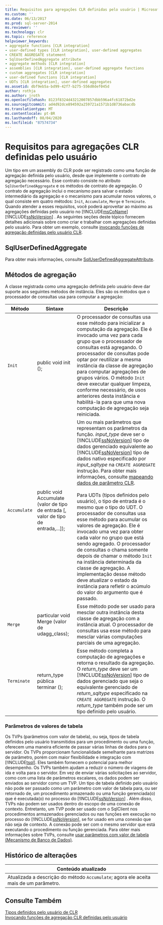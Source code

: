 ```yaml
---
title: Requisitos para agregações CLR definidas pelo usuário | Microsoft Docs
ms.custom: ''
ms.date: 06/13/2017
ms.prod: sql-server-2014
ms.reviewer: ''
ms.technology: clr
ms.topic: reference
helpviewer_keywords:
- aggregate functions [CLR integration]
- user-defined types [CLR integration], user-defined aggregates
- CREATE AGGREGATE statement
- SqlUserDefinedAggregate attribute
- aggregate methods [CLR integration]
- assemblies [CLR integration], user-defined aggregate functions
- custom aggregates [CLR integration]
- user-defined functions [CLR integration]
- UDTs [CLR integration], user-defined aggregates
ms.assetid: dbf9eb5a-bd99-42f7-b275-556d0def045d
author: rothja
ms.author: jroth
ms.openlocfilehash: 8123f8324d43212007857dbb596a4fc61872bd2e
ms.sourcegitcommit: ad4d92dce894592a259721a1571b1d8736abacdb
ms.translationtype: MT
ms.contentlocale: pt-BR
ms.lasthandoff: 08/04/2020
ms.locfileid: "87574734"
---
```

# <a name="requirements-for-clr-user-defined-aggregates"></a>Requisitos para agregações CLR definidas pelo usuário
  Um tipo em um assembly do CLR pode ser registrado como uma função de agregação definida pelo usuário, desde que implemente o contrato de agregação necessário. Esse contrato consiste no atributo `SqlUserDefinedAggregate` e os métodos de contrato de agregação. O contrato de agregação inclui o mecanismo para salvar o estado intermediário da agregação e o mecanismo para acumular novos valores, o qual consiste em quatro métodos: `Init`, `Accumulate`, `Merge` e `Terminate`. Quando atender a esses requisitos, você poderá aproveitar ao máximo as agregações definidas pelo usuário no [!INCLUDE[msCoName](../../includes/msconame-md.md)] [!INCLUDE[ssNoVersion](../../includes/ssnoversion-md.md)] . As seguintes seções deste tópico fornecem detalhes adicionais sobre como criar e trabalhar com agregações definidas pelo usuário. Para obter um exemplo, consulte [invocando funções de agregação definidas pelo usuário CLR](clr-user-defined-aggregate-invoking-functions.md).  
  
## <a name="sqluserdefinedaggregate"></a>SqlUserDefinedAggregate  
 Para obter mais informações, consulte [SqlUserDefinedAggregateAttribute](https://go.microsoft.com/fwlink/?LinkId=124626).  
  
## <a name="aggregation-methods"></a>Métodos de agregação  
 A classe registrada como uma agregação definida pelo usuário deve dar suporte aos seguintes métodos de instância. Eles são os métodos que o processador de consultas usa para computar a agregação:  
  
|Método|Sintaxe|Descrição|  
|------------|------------|-----------------|  
|`Init`|public void init ();|O processador de consultas usa esse método para inicializar a computação da agregação. Ele é invocado uma vez para cada grupo que o processador de consultas está agregando. O processador de consultas pode optar por reutilizar a mesma instância da classe de agregação para computar agregações de grupos vários. O método `Init` deve executar qualquer limpeza, conforme necessário, de usos anteriores desta instância e habilitá-la para que uma nova computação de agregação seja reiniciada.|  
|`Accumulate`|public void Accumulate (valor de tipo de entrada [, valor de tipo de entrada,...]);|Um ou mais parâmetros que representam os parâmetros da função. *input_type* deve ser o [!INCLUDE[ssNoVersion](../../includes/ssnoversion-md.md)] tipo de dados gerenciado equivalente ao [!INCLUDE[ssNoVersion](../../includes/ssnoversion-md.md)] tipo de dados nativo especificado por *input_sqltype* na `CREATE AGGREGATE` instrução. Para obter mais informações, consulte [mapeando dados de parâmetro CLR](../clr-integration-database-objects-types-net-framework/mapping-clr-parameter-data.md).<br /><br /> Para UDTs (tipos definidos pelo usuário), o tipo de entrada é o mesmo que o tipo do UDT. O processador de consultas usa esse método para acumular os valores de agregação. Ele é invocado uma vez para obter cada valor no grupo que está sendo agregado. O processador de consultas o chama somente depois de chamar o método `Init` na instância determinada da classe de agregação. A implementação desse método deve atualizar o estado da instância para refletir o acúmulo do valor do argumento que é passado.|  
|`Merge`|particular void Merge (valor de udagg_class);|Esse método pode ser usado para mesclar outra instância desta classe de agregação com a instância atual. O processador de consultas usa esse método para mesclar várias computações parciais de uma agregação.|  
|`Terminate`|return_type pública terminar ();|Esse método completa a computação de agregações e retorna o resultado da agregação. O *return_type* deve ser um [!INCLUDE[ssNoVersion](../../includes/ssnoversion-md.md)] tipo de dados gerenciado que seja o equivalente gerenciado de *return_sqltype* especificado na `CREATE AGGREGATE` instrução. O *return_type* também pode ser um tipo definido pelo usuário.|  
  
### <a name="table-valued-parameters"></a>Parâmetros de valores de tabela  
 Os TVPs (parâmetros com valor de tabela), ou seja, tipos de tabela definidos pelo usuário transmitidos para um procedimento ou uma função, oferecem uma maneira eficiente de passar várias linhas de dados para o servidor. Os TVPs proporcionam funcionalidade semelhante para matrizes de parâmetro, porém com maior flexibilidade e integração com [!INCLUDE[tsql](../../includes/tsql-md.md)]. Eles também fornecem o potencial para melhor desempenho. Os TVPs também ajudam a reduzir o número de viagens de ida e volta para o servidor. Em vez de enviar várias solicitações ao servidor, como com uma lista de parâmetros escalares, os dados podem ser enviados ao servidor como um TVP. Um tipo de tabela definido pelo usuário não pode ser passado como um parâmetro com valor de tabela para, ou ser retornado de, um procedimento armazenado ou uma função gerenciada(o) que é executada(o) no processo do [!INCLUDE[ssNoVersion](../../includes/ssnoversion-md.md)] . Além disso, TVPs não podem ser usados dentro do escopo de uma conexão de contexto. Entretanto, um TVP pode ser usado com o SqlClient nos procedimentos armazenados gerenciados ou nas funções em execução no processo do [!INCLUDE[ssNoVersion](../../includes/ssnoversion-md.md)], se for usado em uma conexão que não seja de contexto. A conexão pode ser com o mesmo servidor que está executando o procedimento ou função gerenciada. Para obter mais informações sobre TVPs, consulte [usar parâmetros com valor de tabela &#40;Mecanismo de Banco de Dados&#41;](../tables/use-table-valued-parameters-database-engine.md).  
  
## <a name="change-history"></a>Histórico de alterações  
  
|Conteúdo atualizado|  
|---------------------|  
|Atualizada a descrição do método `Accumulate`; agora ele aceita mais de um parâmetro.|  
  
## <a name="see-also"></a>Consulte Também  
 [Tipos definidos pelo usuário de CLR](../clr-integration-database-objects-user-defined-types/clr-user-defined-types.md)   
 [Invocando funções de agregação CLR definidas pelo usuário](clr-user-defined-aggregate-invoking-functions.md)  
  
  

